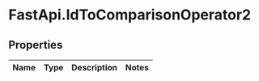 # FastApi.IdToComparisonOperator2

## Properties
Name | Type | Description | Notes
------------ | ------------- | ------------- | -------------
